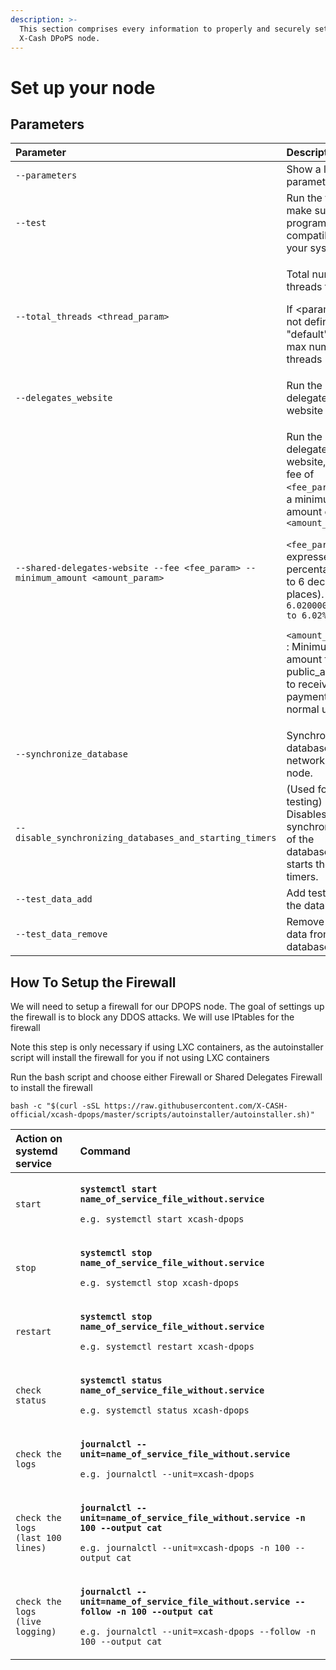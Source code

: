 ```yaml
---
description: >-
  This section comprises every information to properly and securely set up an
  X-Cash DPoPS node.
---
```


# Set up your node

## Parameters <a id="parameters"></a>

<table>
  <thead>
    <tr>
      <th style="text-align:left">Parameter</th>
      <th style="text-align:left">Description</th>
    </tr>
  </thead>
  <tbody>
    <tr>
      <td style="text-align:left"><code>--parameters</code>
      </td>
      <td style="text-align:left">Show a list of all parameters</td>
    </tr>
    <tr>
      <td style="text-align:left"><code>--test</code>
      </td>
      <td style="text-align:left">Run the test to make sure the program is compatible with your system</td>
    </tr>
    <tr>
      <td style="text-align:left"><code>--total_threads &lt;thread_param&gt;</code>
      </td>
      <td style="text-align:left">
        <p>Total number of threads to use</p>
        <p>If &lt;param&gt; is not defined, &quot;default&quot; is the max number
          of threads</p>
      </td>
    </tr>
    <tr>
      <td style="text-align:left"><code>--delegates_website</code>
      </td>
      <td style="text-align:left">Run the delegates website</td>
    </tr>
    <tr>
      <td style="text-align:left"><code>--shared-delegates-website --fee &lt;fee_param&gt; --minimum_amount &lt;amount_param&gt;</code>
      </td>
      <td style="text-align:left">
        <p>Run the shared delegates website, with a fee of <code>&lt;fee_param&gt;</code> and
          a minimum amount of <code>&lt;amount_param&gt;.</code>
        </p>
        <p><code>&lt;fee_param&gt;</code> : expressed in percentage (up to 6 decimal
          places). <code>Ex: 6.020000 equals to 6.02%</code>
        </p>
        <p><code>&lt;amount_param&gt;</code> : Minimum amount for a public_address
          to receive a payment (in normal units).</p>
      </td>
    </tr>
    <tr>
      <td style="text-align:left"><code>--synchronize_database</code>
      </td>
      <td style="text-align:left">Synchronize the database from a network data node.</td>
    </tr>
    <tr>
      <td style="text-align:left"><code>--disable_synchronizing_databases_and_starting_timers</code>
      </td>
      <td style="text-align:left">(Used for testing) Disables synchronizing of the databases and starts
        the timers.</td>
    </tr>
    <tr>
      <td style="text-align:left"><code>--test_data_add</code>
      </td>
      <td style="text-align:left">Add test data to the databases</td>
    </tr>
    <tr>
      <td style="text-align:left"><code>--test_data_remove</code>
      </td>
      <td style="text-align:left">Remove test data from the databases</td>
    </tr>
  </tbody>
</table>

## 

## How To Setup the Firewall

We will need to setup a firewall for our DPOPS node. The goal of settings up the firewall is to block any DDOS attacks. We will use IPtables for the firewall

Note this step is only necessary if using LXC containers, as the autoinstaller script will install the firewall for you if not using LXC containers

Run the bash script and choose either Firewall or Shared Delegates Firewall to install the firewall

```text
bash -c "$(curl -sSL https://raw.githubusercontent.com/X-CASH-official/xcash-dpops/master/scripts/autoinstaller/autoinstaller.sh)"
```

<table>
  <thead>
    <tr>
      <th style="text-align:left">Action on systemd service</th>
      <th style="text-align:left">Command</th>
    </tr>
  </thead>
  <tbody>
    <tr>
      <td style="text-align:left"><code>start</code>
      </td>
      <td style="text-align:left">
        <p><b><code>systemctl start name_of_service_file_without.service</code></b>
        </p>
        <p><code>e.g. systemctl start xcash-dpops</code>
        </p>
      </td>
    </tr>
    <tr>
      <td style="text-align:left"><code>stop</code>
      </td>
      <td style="text-align:left">
        <p><b><code>systemctl stop name_of_service_file_without.service</code></b>
        </p>
        <p><code>e.g. systemctl stop xcash-dpops</code>
        </p>
      </td>
    </tr>
    <tr>
      <td style="text-align:left"><code>restart</code>
      </td>
      <td style="text-align:left">
        <p><b><code>systemctl stop name_of_service_file_without.service</code></b>
        </p>
        <p><code>e.g. systemctl restart xcash-dpops</code>
        </p>
      </td>
    </tr>
    <tr>
      <td style="text-align:left"><code>check status</code>
      </td>
      <td style="text-align:left">
        <p><b><code>systemctl status name_of_service_file_without.service</code></b>
        </p>
        <p><code>e.g. systemctl status xcash-dpops</code>
        </p>
      </td>
    </tr>
    <tr>
      <td style="text-align:left"><code>check the logs</code>
      </td>
      <td style="text-align:left">
        <p><b><code>journalctl --unit=name_of_service_file_without.service</code></b>
        </p>
        <p><code>e.g. journalctl --unit=xcash-dpops</code>
        </p>
      </td>
    </tr>
    <tr>
      <td style="text-align:left"><code>check the logs<br />(last 100 lines)</code>
      </td>
      <td style="text-align:left">
        <p><b><code>journalctl --unit=name_of_service_file_without.service -n 100 --output cat</code></b>
        </p>
        <p><code>e.g. journalctl --unit=xcash-dpops -n 100 --output cat</code>
        </p>
      </td>
    </tr>
    <tr>
      <td style="text-align:left"><code>check the logs<br />(live logging)</code>
      </td>
      <td style="text-align:left">
        <p><b><code>journalctl --unit=name_of_service_file_without.service --follow -n 100 --output cat</code></b>
        </p>
        <p><code>e.g. journalctl --unit=xcash-dpops --follow -n 100 --output cat</code>
        </p>
      </td>
    </tr>
  </tbody>
</table>

